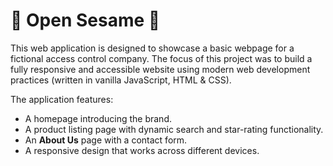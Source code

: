 # 🔑 Open Sesame 🔑

This web application is designed to showcase a basic webpage for a fictional access control company. The focus of this project was to build a fully responsive and accessible website using modern web development practices (written in vanilla JavaScript, HTML & CSS).

The application features:

-   A homepage introducing the brand.
-   A product listing page with dynamic search and star-rating functionality.
-   An **About Us** page with a contact form.
-   A responsive design that works across different devices.
